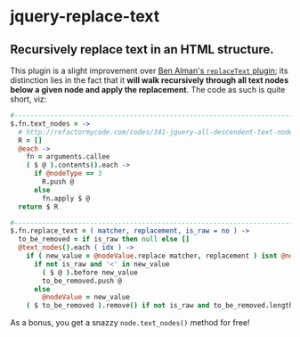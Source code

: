 # jquery-replace-text

## Recursively replace text in an HTML structure.

This plugin is a slight improvement over
[Ben Alman's `replaceText` plugin](http://benalman.com/projects/jquery-replacetext-plugin/); its distinction
lies in the fact that it **will walk recursively through all text nodes below a given node and apply the
replacement**. The code as such is quite short, viz:


```coffee
#-----------------------------------------------------------------------------------------------------------
$.fn.text_nodes = ->
  # http://refactormycode.com/codes/341-jquery-all-descendent-text-nodes-within-a-node
  R = []
  @each ->
    fn = arguments.callee
    ( $ @ ).contents().each ->
      if @nodeType == 3
        R.push @
      else
        fn.apply $ @
  return $ R

#-----------------------------------------------------------------------------------------------------------
$.fn.replace_text = ( matcher, replacement, is_raw = no ) ->
  to_be_removed = if is_raw then null else []
  @text_nodes().each ( idx ) ->
    if ( new_value = @nodeValue.replace matcher, replacement ) isnt @nodeValue
      if not is_raw and '<' in new_value
        ( $ @ ).before new_value
        to_be_removed.push @
      else
        @nodeValue = new_value
    ( $ to_be_removed ).remove() if not is_raw and to_be_removed.length > 0
```

As a bonus, you get a snazzy `node.text_nodes()` method for free!

